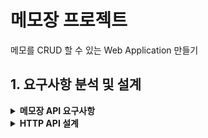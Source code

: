 # 메모장 프로젝트

메모를 CRUD 할 수 있는 Web Application 만들기

## 1. 요구사항 분석 및 설계
<details>
<summary><strong>메모장 API 요구사항</strong></summary>

1. 통신 데이터 형태는 JSON이다.
2. 각각의 메모는 식별자(id), 제목(title), 내용(contents)으로 구성되어 있다.
3. 응답을 각각의 API에 알맞게 해야 한다.
4. 메모를 생성할 수 있다. (CREATE)
    - 메모 생성 시 제목, 내용이 필요하다.
    - 생성된 데이터(식별자, 제목, 내용)가 응답된다.
5. 메모 전체 목록을 조회할 수 있다. (READ)
    - 여러 개의 데이터를 배열 형태로 한번에 응답한다.
    - 데이터가 없는 경우 비어있는 배열 형태로 응답한다.
6. 메모 하나를 조회할 수 있다. (READ)
    - 조회할 memo에 대한 식별자 id값이 필요하다.
    - 조회된 데이터가 응답된다.
    - 조회될 데이터가 없는 경우 Exception이 발생한다.
7. 메모 하나를 전체 수정(덮어쓰기)할 수 있다. (UPDATE)
    - 수정할 memo에 대한 식별자 id값이 필요하다.
    - 수정할 요청 데이터(제목, 내용)가 꼭 필요하다.
    - 수정된 데이터가 응답된다.
    - 수정될 데이터가 없는 경우 Exception이 발생한다.
8. 메모 하나의 제목을 수정(일부 수정)할 수 있다. (UPDATE)
    - 수정할 memo에 대한 식별자 id값이 필요하다.
    - 수정할 요청 데이터(제목)가 꼭 필요하다.
    - 수정된 데이터가 응답된다.
    - 수정될 데이터가 없는 경우 Exception이 발생한다.
9. 메모를 삭제할 수 있다. (DELETE)
    - 삭제할 memo에 대한 식별자 id값이 필요하다.
    - 삭제될 데이터가 없는 경우 Exception이 발생한다.
</details>

<details>
<summary><strong>HTTP API 설계</strong></summary>

| 기능           | Method   | URL               | Request                                                   | Response                                                                                                                                                                           |
|--------------| -------- | ----------------- |-----------------------------------------------------------| ---------------------------------------------------------------------------------------------------------------------------------------------------------------------------------- |
| 메모 생성하기      | `POST`   | `/api/memos`      | `{"title": "string", "content": "string"}`          | ✔️ **201 Created**<br/>`{"id": 1, "title": "string", "content": "string"}`                                                                              |
| 메모 전체 조회하기   | `GET`    | `/api/memos`      | (없음)                                                      | ✔️ **200 OK**<br>`[{ "id": 1, "title": "string", "content": "string" }, { "id": 2, "title": "string", "content": "string" }]`<br>데이터가 없을 경우:<br>`[]` |
| 메모 단건 조회하기   | `GET`    | `/api/memos/{id}` | (없음)                                                      | ✔️ **200 OK**<br>`{"id": 1, "title": "string", "content": "string"}`<br>❌ **404 Not Found**: 해당 식별자의 메모가 존재하지 않는 경우                                    |
| 메모 수정        | `PUT`    | `/api/memos/{id}` | `{"title": "string", "content": "string"}` | ✔️ **200 OK**<br>`{"id": 1, "title": "string", "content": "string"}`<br>❌ **404 Not Found**: 존재하지 않는 메모<br>❌ **400 Bad Request**: 필수값 누락               |
| 메모 제목 수정     | `PATCH`  | `/api/memos/{id}` | `{"title": "string"}`                   | ✔️ **200 OK**<br>`{"id": 1, "title": "string", "content": "string"}`<br>❌ **404 Not Found**: 존재하지 않는 메모<br>❌ **400 Bad Request**: 필수값 누락               |
| 메모 삭제하기      | `DELETE` | `/api/memos/{id}` | (없음)                                                      | ✔️ **200 OK**<br>❌ **404 Not Found**: 해당 식별자의 메모가 존재하지 않는 경우                                                                                                                       |
</details>

    